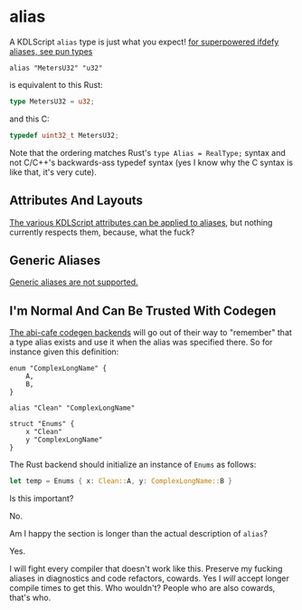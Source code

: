# alias

A KDLScript `alias` type is just what you expect! [for superpowered ifdefy aliases, see pun types](./pun.md)

```kdl
alias "MetersU32" "u32"
```

is equivalent to this Rust:

```rust
type MetersU32 = u32;
```

and this C:

```C
typedef uint32_t MetersU32;
```

Note that the ordering matches Rust's `type Alias = RealType;` syntax and not C/C++'s backwards-ass typedef syntax (yes I know why the C syntax is like that, it's very cute).



## Attributes And Layouts

[The various KDLScript attributes can be applied to aliases](../attributes.md), but nothing currently respects them, because, what the fuck?



## Generic Aliases

[Generic aliases are not supported.](https://github.com/Gankra/abi-cafe/issues/50)



## I'm Normal And Can Be Trusted With Codegen

[The abi-cafe codegen backends](../../harness/generate.md) will go out of their way to "remember" that a type alias exists and use it when the alias was specified there. So for instance given this definition:

```kdl
enum "ComplexLongName" {
    A,
    B,
}

alias "Clean" "ComplexLongName"

struct "Enums" {
    x "Clean"
    y "ComplexLongName"
}
```

The Rust backend should initialize an instance of `Enums` as follows:

```rust
let temp = Enums { x: Clean::A, y: ComplexLongName::B }
```

Is this important?

No.

Am I happy the section is longer than the actual description of `alias`?

Yes.

I will fight every compiler that doesn't work like this. Preserve my fucking aliases in diagnostics and code refactors, cowards. Yes I *will* accept longer compile times to get this. Who wouldn't? People who are also cowards, that's who.
